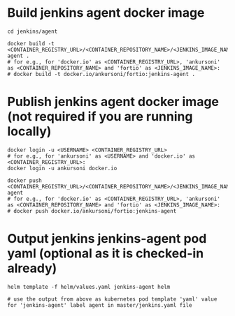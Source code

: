 # Build jenkins agent docker image
``` SH
cd jenkins/agent

docker build -t <CONTAINER_REGISTRY_URL>/<CONTAINER_REPOSITORY_NAME>/<JENKINS_IMAGE_NAME>:jenkins-agent .
# for e.g., for 'docker.io' as <CONTAINER_REGISTRY_URL>, 'ankursoni' as <CONTAINER_REPOSITORY_NAME> and 'fortio' as <JENKINS_IMAGE_NAME>:
# docker build -t docker.io/ankursoni/fortio:jenkins-agent .
```

# Publish jenkins agent docker image (not required if you are running locally)
``` SH
docker login -u <USERNAME> <CONTAINER_REGISTRY_URL>
# for e.g., for 'ankursoni' as <USERNAME> and 'docker.io' as <CONTAINER_REGISTRY_URL>:
docker login -u ankursoni docker.io

docker push <CONTAINER_REGISTRY_URL>/<CONTAINER_REPOSITORY_NAME>/<JENKINS_IMAGE_NAME>:jenkins-agent
# for e.g., for 'docker.io' as <CONTAINER_REGISTRY_URL>, 'ankursoni' as <CONTAINER_REPOSITORY_NAME> and 'fortio' as <JENKINS_IMAGE_NAME>:
# docker push docker.io/ankursoni/fortio:jenkins-agent
```

# Output jenkins jenkins-agent pod yaml (optional as it is checked-in already)
``` SH
helm template -f helm/values.yaml jenkins-agent helm

# use the output from above as kubernetes pod template 'yaml' value for 'jenkins-agent' label agent in master/jenkins.yaml file
```